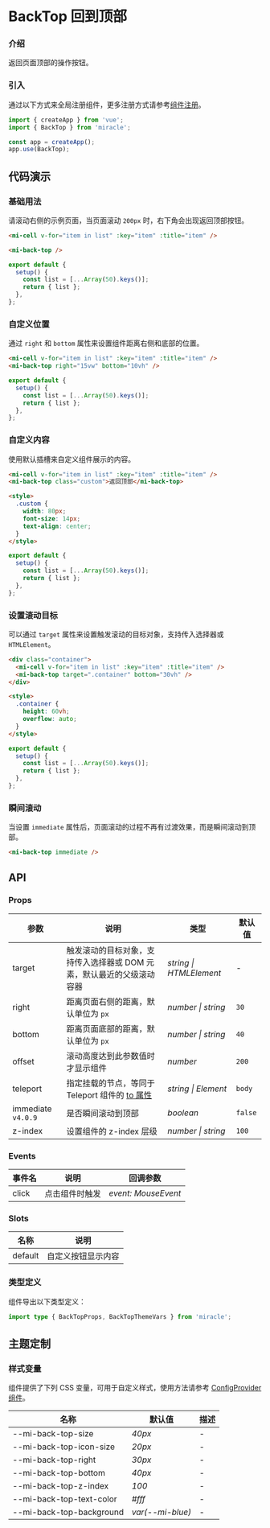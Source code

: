 # BackTop 回到顶部

### 介绍

返回页面顶部的操作按钮。

### 引入

通过以下方式来全局注册组件，更多注册方式请参考[组件注册](#/zh-CN/advanced-usage#zu-jian-zhu-ce)。

```js
import { createApp } from 'vue';
import { BackTop } from 'miracle';

const app = createApp();
app.use(BackTop);
```

## 代码演示

### 基础用法

请滚动右侧的示例页面，当页面滚动 `200px` 时，右下角会出现返回顶部按钮。

```html
<mi-cell v-for="item in list" :key="item" :title="item" />

<mi-back-top />
```

```js
export default {
  setup() {
    const list = [...Array(50).keys()];
    return { list };
  },
};
```

### 自定义位置

通过 `right` 和 `bottom` 属性来设置组件距离右侧和底部的位置。

```html
<mi-cell v-for="item in list" :key="item" :title="item" />
<mi-back-top right="15vw" bottom="10vh" />
```

```js
export default {
  setup() {
    const list = [...Array(50).keys()];
    return { list };
  },
};
```

### 自定义内容

使用默认插槽来自定义组件展示的内容。

```html
<mi-cell v-for="item in list" :key="item" :title="item" />
<mi-back-top class="custom">返回顶部</mi-back-top>

<style>
  .custom {
    width: 80px;
    font-size: 14px;
    text-align: center;
  }
</style>
```

```js
export default {
  setup() {
    const list = [...Array(50).keys()];
    return { list };
  },
};
```

### 设置滚动目标

可以通过 `target` 属性来设置触发滚动的目标对象，支持传入选择器或 `HTMLElement`。

```html
<div class="container">
  <mi-cell v-for="item in list" :key="item" :title="item" />
  <mi-back-top target=".container" bottom="30vh" />
</div>

<style>
  .container {
    height: 60vh;
    overflow: auto;
  }
</style>
```

```js
export default {
  setup() {
    const list = [...Array(50).keys()];
    return { list };
  },
};
```

### 瞬间滚动

当设置 `immediate` 属性后，页面滚动的过程不再有过渡效果，而是瞬间滚动到顶部。

```html
<mi-back-top immediate />
```

## API

### Props

| 参数 | 说明 | 类型 | 默认值 |
| --- | --- | --- | --- |
| target | 触发滚动的目标对象，支持传入选择器或 DOM 元素，默认最近的父级滚动容器 | _string \| HTMLElement_ | - |
| right | 距离页面右侧的距离，默认单位为 `px` | _number \| string_ | `30` |
| bottom | 距离页面底部的距离，默认单位为 `px` | _number \| string_ | `40` |
| offset | 滚动高度达到此参数值时才显示组件 | _number_ | `200` |
| teleport | 指定挂载的节点，等同于 Teleport 组件的 [to 属性](https://cn.vuejs.org/api/built-in-components.html#teleport) | _string \| Element_ | `body` |
| immediate `v4.0.9` | 是否瞬间滚动到顶部 | _boolean_ | `false` |
| z-index | 设置组件的 z-index 层级 | _number \| string_ | `100` |

### Events

| 事件名 | 说明           | 回调参数            |
| ------ | -------------- | ------------------- |
| click  | 点击组件时触发 | _event: MouseEvent_ |

### Slots

| 名称    | 说明               |
| ------- | ------------------ |
| default | 自定义按钮显示内容 |

### 类型定义

组件导出以下类型定义：

```ts
import type { BackTopProps, BackTopThemeVars } from 'miracle';
```

## 主题定制

### 样式变量

组件提供了下列 CSS 变量，可用于自定义样式，使用方法请参考 [ConfigProvider 组件](#/zh-CN/config-provider)。

| 名称                     | 默认值           | 描述 |
| ------------------------ | ---------------- | ---- |
| --mi-back-top-size       | _40px_           | -    |
| --mi-back-top-icon-size  | _20px_           | -    |
| --mi-back-top-right      | _30px_           | -    |
| --mi-back-top-bottom     | _40px_           | -    |
| --mi-back-top-z-index    | _100_            | -    |
| --mi-back-top-text-color | _#fff_           | -    |
| --mi-back-top-background | _var(--mi-blue)_ | -    |
